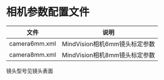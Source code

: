 # 相机参数配置文件

| 文件          | 说明                          |
|---------------|-----------------------------|
| camera6mm.xml | MindVision相机6mm镜头标定参数 |
| camera8mm.xml | MindVision相机8mm镜头标定参数 |

镜头型号见镜头表面